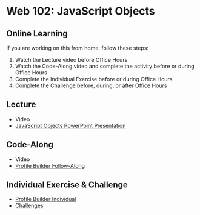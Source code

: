 # Web 102: JavaScript Objects

## Online Learning
If you are working on this from home, follow these steps:

1. Watch the Lecture video before Office Hours
1. Watch the Code-Along video and complete the activity before or during Office Hours
1. Complete the Individual Exercise before or during Office Hours
1. Complete the Challenge before, during, or after Office Hours

## Lecture
- Video
- <a href="JavaScriptObjectsOld.pptx" target="_blank">JavaScript Objects PowerPoint Presentation</a>

## Code-Along
- Video
- [Profile Builder Follow-Along](ProfileBuilderFollowAlong.md)

## Individual Exercise & Challenge
- [Profile Builder Individual](ProfileBuilderIndividual.md)
- [Challenges](Challenges.md)
